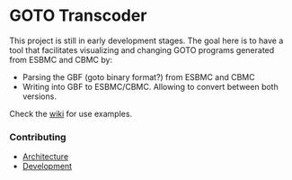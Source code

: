 # GOTO Transcoder

This project is still in early development stages. The goal here is to have a tool that facilitates visualizing and changing GOTO programs generated from ESBMC and CBMC by:
- Parsing the GBF (goto binary format?) from ESBMC and CBMC
- Writing into GBF to ESBMC/CBMC. Allowing to convert between both versions.

Check the [wiki](https://github.com/esbmc/goto-transcoder/wiki/Steps-to-verify-Rust-code) for use examples.

### Contributing

- [Architecture](docs/Architecture.md)
- [Development](docs/Development.md)

